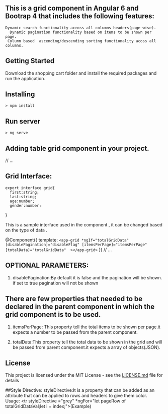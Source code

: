 ## This is a grid component  in Angular 6 and Bootrap 4  that includes the following features:

  ```
  Dynamic search functionality across all columns headers(page wise).
    Dynamic pagination functionality based on items to be shown per page.
   Column based  ascending/descending sorting functionality acoss all columns.
  ```



## Getting Started
  
  Download the shopping cart folder and install the required packages and run the application.

  ## Installing
    > npm install

  ## Run server
    > ng serve

## Adding table grid component in your project.
// ...


## Grid Interface:
    export interface grid{
      first:string;
      last:string;
      age:number;
      gender:number;
  }

  This is a sample interface used in the component , it can be changed based on the type of data .


@Component({
  template: `
    <app-grid *ngIf="totalGridData" [disablePagination]="disableFlag" [itemsPerPage]="itemsPerPage" [totalData]="totalGridData"  ></app-grid>
  `
})
// ...

## OPTIONAL PARAMETERS:
  1) disablePagination:By default it is false and the pagination will be shown. if set to true pagination will not be shown
  

## There are few properties that needed to be declared in the parent component in which the grid component is to be used.
  1) itemsPerPage: This property tell the total items to be shown per page.it expects a number to be passed from the parent component.

  2) totalData:This property tell the total data to be shown in the grid and will be passed from parent component.it expects a array of objects(JSON).


## License

This project is licensed under the MIT License - see the [LICENSE.md](LICENSE.md) file for details

##Style Directive:
    styleDirective:It is a property that can be added as an attribute that can be applied to rows and headers to give them color.  
    Usage:
       <tr  styleDirective ="grey" *ngFor="let pageRow of totalGridDataVal;let i  = index;">(Example)
